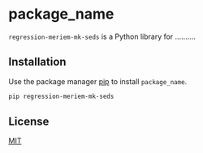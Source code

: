 # package_name

`regression-meriem-mk-seds` is a Python library for ..........

## Installation

Use the package manager [pip](https://pip.pypa.io/en/stable/) to install `package_name`.

```bash
pip regression-meriem-mk-seds

```

## License
[MIT](https://choosealicense.com/licenses/mit/)